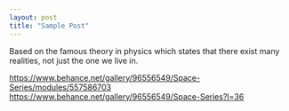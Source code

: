 ```yaml
---
layout: post
title: "Sample Post"
---
```


Based on the famous theory in physics which states that there exist many realities, not just the one we live in.

[https://www.behance.net/gallery/96556549/Space-Series/modules/557586703
](https://www.behance.net/gallery/96556549/Space-Series?l=36)https://www.behance.net/gallery/96556549/Space-Series?l=36
